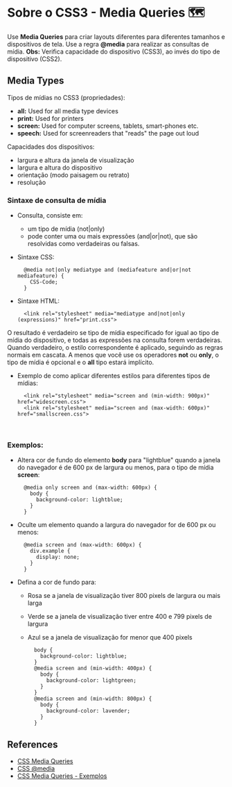 # Sobre o CSS3 - Media Queries :world_map:
Use **Media Queries** para criar layouts diferentes para diferentes tamanhos e dispositivos de tela.
Use a regra **@media** para realizar as consultas de mídia.
**Obs:** Verifica capacidade do dispositivo (CSS3), ao invés do tipo de dispositivo (CSS2).

## Media Types
Tipos de mídias no CSS3 (propriedades):
- **all:** Used for all media type devices
- **print:** Used for printers
- **screen:** Used for computer screens, tablets, smart-phones etc.
- **speech:** Used for screenreaders that "reads" the page out loud

Capacidades dos dispositivos:
- largura e altura da janela de visualização
- largura e altura do dispositivo
- orientação (modo paisagem ou retrato)
- resolução
	
### Sintaxe de consulta de mídia
- Consulta, consiste em:
	- um tipo de mídia (not|only)
	- pode conter uma ou mais expressões (and|or|not), que são resolvidas como verdadeiras ou falsas.

- Sintaxe CSS:

		@media not|only mediatype and (mediafeature and|or|not mediafeature) {
		  CSS-Code;
		}
		
- Sintaxe HTML:

		<link rel="stylesheet" media="mediatype and|not|only (expressions)" href="print.css">

O resultado é verdadeiro se tipo de mídia especificado for igual ao tipo de mídia do dispositivo, e todas as expressões na consulta forem verdadeiras. 
Quando verdadeiro, o estilo correspondente é aplicado, seguindo as regras normais em cascata.
A menos que você use os operadores **not** ou **only**, o tipo de mídia é opcional e o **all** tipo estará implícito.

- Exemplo de como aplicar diferentes estilos para diferentes tipos de mídias:

		<link rel="stylesheet" media="screen and (min-width: 900px)" href="widescreen.css">
		<link rel="stylesheet" media="screen and (max-width: 600px)" href="smallscreen.css">
​	
### Exemplos:
- Altera cor de fundo do elemento **body** para "lightblue" quando a janela do navegador é de 600 px de largura ou menos, para o tipo de mídia **screen**:

		@media only screen and (max-width: 600px) {
		  body {
			background-color: lightblue;
		  }
		}
		
- Oculte um elemento quando a largura do navegador for de 600 px ou menos:

		@media screen and (max-width: 600px) {
		  div.example {
			display: none;
		  }
		}	

- Defina a cor de fundo para:
	- Rosa se a janela de visualização tiver 800 pixels de largura ou mais larga 
	- Verde se a janela de visualização tiver entre 400 e 799 pixels de largura
	- Azul se a janela de visualização for menor que 400 pixels

			body {
			  background-color: lightblue;
			}
			@media screen and (min-width: 400px) {
			  body {
				background-color: lightgreen;
			  }
			}
			@media screen and (min-width: 800px) {
			  body {
				background-color: lavender;
			  }
			}

## References
* [CSS Media Queries](https://www.w3schools.com/css/css3_mediaqueries.asp)
* [CSS @media](https://www.w3schools.com/cssref/css3_pr_mediaquery.asp)
* [CSS Media Queries - Exemplos](https://www.w3schools.com/css/css3_mediaqueries_ex.asp)
